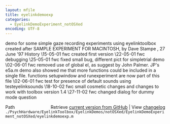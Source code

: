 ```yaml
---
layout: mfile
title: eyelinkdemoexp
categories:
  - EyelinkDemoExperiment_notOSXed
encoding: UTF-8
---
```


 demo for some simple gaze recording experiments using eyelinktoolbox
 created after SAMPLE EXPERIMENT FOR MACINTOSH, by Dave Stampe , 27 June '97
 History
 \15-05-01   fwc created first version
 \22-05-01   fwc debugging
 \25-05-01   fwc fixed small bug, different pict for simpletrial demo
 \02-06-01   fwc removed use of global el, as suggest by John Palmer.
                JP's e5a.m demo also showed me that more functions
                could be included in a single file.
                functions setupwindow and runexperiment are now part of this file
 \02-06-01   fwc test for presence of default sounds using testeyelinksounds
 \18-10-02   fwc small cosmetic changes and changes to work with toolbox version 1.4
 \27-11-02   fwc changed dialog for dummy mode question


<div class="code_header" style="text-align:right;">
  <span style="float:left;">Path&nbsp;&nbsp;</span> <span class="counter">Retrieve <a href=
  "https://raw.github.com/Psychtoolbox-3/Psychtoolbox-3/beta/./PsychHardware/EyelinkToolbox/EyelinkDemos/notOSXed/EyelinkDemoExperiment_notOSXed/eyelinkdemoexp.m">current version from GitHub</a> | View <a href=
  "https://github.com/Psychtoolbox-3/Psychtoolbox-3/commits/beta/./PsychHardware/EyelinkToolbox/EyelinkDemos/notOSXed/EyelinkDemoExperiment_notOSXed/eyelinkdemoexp.m">changelog</a></span>
</div>
<div class="code">
  <code>./PsychHardware/EyelinkToolbox/EyelinkDemos/notOSXed/EyelinkDemoExperiment_notOSXed/eyelinkdemoexp.m</code>
</div>
